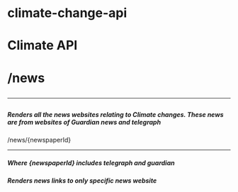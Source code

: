 # climate-change-api
<h1>Climate API<h1>

<p> /news </p>
  <hr/>
<h5>Renders all the news websites relating to Climate changes. These news are from websites of Guardian news and telegraph</h5>

<p> /news/{newspaperId} </p> 
  <hr/>
  <h5>Where {newspaperId} includes telegraph and guardian</h5>
  <h5>Renders news links to only specific news website</h5>
